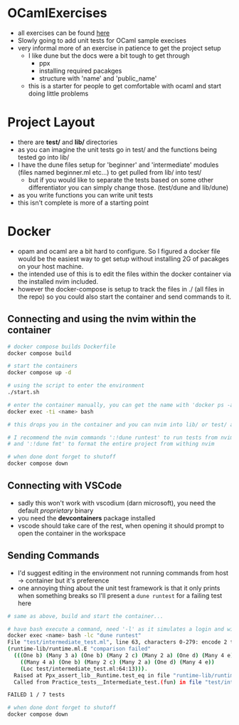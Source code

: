 # OCamlExercises

- all exercises can be found [here](https://ocaml.org/exercises)
- Slowly going to add unit tests for OCaml sample execises
- very informal more of an exercise in patience to get the project setup
    - I like dune but the docs were a bit tough to get through
        - ppx
        - installing required pacakges
        - structure with 'name' and 'public_name'
    - this is a starter for people to get comfortable with ocaml and start doing little problems

# Project Layout

- there are **test/** and **lib/** directories
- as you can imagine the unit tests go in test/ and the functions being tested go into lib/
- I have the dune files setup for 'beginner' and 'intermediate' modules (files named beginner.ml etc...) to get pulled from lib/ into test/
    - but if you would like to separate the tests based on some other differentiator you can simply change those. (test/dune and lib/dune)
- as you write functions you can write unit tests
- this isn't complete is more of a starting point

# Docker

- opam and ocaml are a bit hard to configure. So I figured a docker file would be the easiest way to get setup without installing 2G of pacakges on your host machine.
- the intended use of this is to edit the files within the docker container via the installed nvim included.
- however the docker-compose is setup to track the files in ./ (all files in the repo) so you could also start the container and send commands to it. 

## Connecting and using the nvim within the container

```sh
# docker compose builds Dockerfile
docker compose build

# start the containers
docker compose up -d

# using the script to enter the environment
./start.sh

# enter the container manually, you can get the name with 'docker ps -a'
docker exec -ti <name> bash

# this drops you in the container and you can nvim into lib/ or test/ and start editing!

# I recommend the nvim commands ':!dune runtest' to run tests from nvim
# and ':!dune fmt' to format the entire project from withing nvim

# when done dont forget to shutoff
docker compose down
```

## Connecting with VSCode
- sadly this won't work with vscodium (darn microsoft), you need the default _proprietary_ binary
- you need the **devcontainers** package installed
- vscode should take care of the rest, when opening it should prompt to open the container in the workspace

## Sending Commands
- I'd suggest editing in the environment not running commands from host -> container but it's preference
- one annoying thing about the unit test framework is that it only prints when something breaks so I'll present a `dune runtest` for a failing test here

```sh
# same as above, build and start the container...

# have bash execute a command, need '-l' as it simulates a login and will use bashrc
docker exec <name> bash -lc "dune runtest"
File "test/intermediate_test.ml", line 63, characters 0-279: encode 2 threw
(runtime-lib/runtime.ml.E "comparison failed"
  (((One b) (Many 3 a) (One b) (Many 2 c) (Many 2 a) (One d) (Many 4 e)) vs
    ((Many 4 a) (One b) (Many 2 c) (Many 2 a) (One d) (Many 4 e))
    (Loc test/intermediate_test.ml:64:13))).
  Raised at Ppx_assert_lib__Runtime.test_eq in file "runtime-lib/runtime.ml", line 95, characters 22-69
  Called from Practice_tests__Intermediate_test.(fun) in file "test/intermediate_test.ml", line 64, characters 13-28

FAILED 1 / 7 tests

# when done dont forget to shutoff
docker compose down
```
